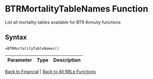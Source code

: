 # BTRMortalityTableNames Function

List all mortality tables available for BTR Annuity functions

## Syntax

```excel
=BTRMortalityTableNames()
```

Parameter | Type | Description
---|---|---


[Back to Financial](RBLeFinancial.md) | [Back to All RBLe Functions](RBLe.md#function-documentation)